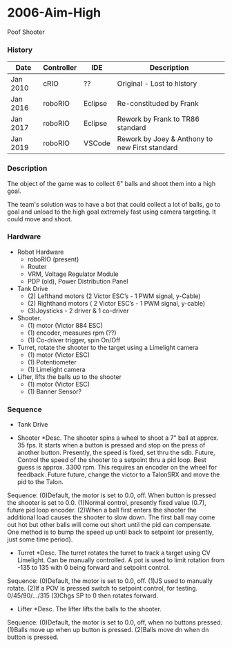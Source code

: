 # 2006-Aim-High
Poof Shooter

### History

 Date | Controller | IDE | Description
 -----|------------|-----|------------
 Jan 2010 | cRIO | ?? | Original - Lost to history
 Jan 2016 | roboRIO | Eclipse | Re-constituded by Frank
 Jan 2017 | roboRIO | Eclipse | Rework by Frank to TR86 standard
 Jan 2019 | roboRIO | VSCode | Rework by Joey & Anthony to new First standard

### Description
The object of the game was to collect 6" balls and shoot them into a high goal.

The team's solution was to have a bot that could collect a lot of balls, go to goal and unload to the high goal extremely fast using camera targeting.  It could move and shoot.

### Hardware
* Robot Hardware
    * roboRIO (present)
    * Router
    * VRM, Voltage Regulator Module
    * PDP (old), Power Distribution Panel
* Tank Drive
    * (2) Lefthand motors (2 Victor ESC’s - 1 PWM signal, y-Cable)
    * (2) Righthand motors ( 2 Victor ESC’s - 1 PWM signal, y-cable)
    * (3)Joysticks - 2 driver & 1 co-driver
* Shooter.
    * (1) motor (Victor 884 ESC)
    * (1) encoder, measures rpm (??)
    * (1) Co-driver trigger, spin On/Off
* Turret, rotate the shooter to the target using a Limelight camera
    * (1) motor (Victor ESC)
    * (1) Potentiometer
    * (1) Limelight camera
* Lifter, lifts the balls up to the shooter
    * (1) motor (Victor ESC)
    * (1) Banner Sensor?

### Sequence
* Tank Drive

* Shooter
    *Desc.
The shooter spins a wheel to shoot a 7" ball at approx. 35 fps.  It starts when a button is pressed
and stop on the press of another button.
Presently, the speed is fixed, set thru the sdb.
Future, Control the speed of the shooter to a setpoint thru a pid loop.  Best guess is approx.
3300 rpm.  This requires an encoder on the wheel for feedback.
Future future, change the victor to a TalonSRX and move the pid to the Talon.

Sequence:
(0)Default, the motor is set to 0.0, off.
When button is pressed the shooter is set to 0.0.
(1)Normal control, presently fixed value (0.7), future pid loop encoder.
(2)When a ball first enters the shooter the additional load causes the shooter to slow down.  The
first ball may come out hot but other balls will come out short until the pid can compensate.  One
method is to bump the speed up until back to setpoint (or presently, just some time period).

* Turret
    *Desc.
The turret rotates the turret to track a target using CV Limelight.  Can be manually controlled.
A pot is used to limit rotation from -135 to 135 with 0 being forward and setpoint control.

Sequence:
(0)Default, the motor is set to 0.0, off.
(1)JS used to manually rotate.
(2)If a POV is pressed switch to setpoint control, for testing. 0/45/90/.../315
(3)Chgs SP to 0 then rotates forward.

* Lifter
    *Desc.
The lifter lifts the balls to the shooter.

Sequence:
(0)Default, the motor is set to 0.0, off, when no buttons pressed.
(1)Balls move up when up button is pressed.
(2)Balls move dn when dn button is pressed.

